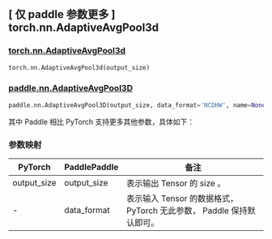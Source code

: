 ## [ 仅 paddle 参数更多 ] torch.nn.AdaptiveAvgPool3d

### [torch.nn.AdaptiveAvgPool3d](https://pytorch.org/docs/stable/generated/torch.nn.AdaptiveAvgPool3d.html)

```python
torch.nn.AdaptiveAvgPool3d(output_size)
```

### [paddle.nn.AdaptiveAvgPool3D](https://www.paddlepaddle.org.cn/documentation/docs/zh/api/paddle/nn/AdaptiveAvgPool3D_cn.html#adaptiveavgpool3d)

```python
paddle.nn.AdaptiveAvgPool3D(output_size, data_format='NCDHW', name=None)
```

其中 Paddle 相比 PyTorch 支持更多其他参数，具体如下：
### 参数映射

| PyTorch       | PaddlePaddle | 备注                                                   |
| ------------- | ------------ | ------------------------------------------------------ |
| output_size   | output_size  | 表示输出 Tensor 的 size 。                              |
| -             | data_format  | 表示输入 Tensor 的数据格式， PyTorch 无此参数， Paddle 保持默认即可。 |
